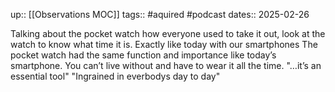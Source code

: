 up:: [[Observations MOC]]
tags:: #aquired #podcast
dates:: 2025-02-26

Talking about the pocket watch how everyone used to take it out, look at the watch to know what time it is.
Exactly like today with our smartphones
The pocket watch had the same function and importance like today’s smartphone.
You can’t live without and have to wear it all the time.
"…it’s an essential tool"
"Ingrained in everbodys day to day"